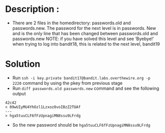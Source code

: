 # Description :
* There are 2 files in the homedirectory: passwords.old and passwords.new. The password for the next level is in passwords.
New and is the only line that has been changed between passwords.old and passwords.new
NOTE: if you have solved this level and see ‘Byebye!’ when trying to log into bandit18, this is related to the next level, bandit19



# Solution

* Run `ssh -i key.private bandit17@bandit.labs.overthewire.org -p 2220` command by using the pkey from previous stage
* Run `diff passwords.old passwords.new` command and see the following output
```
42c42
< 09wUIyMU4YhOzl1Lzxoz0voIBzZ2TUAf
---
> hga5tuuCLF6fFzUpnagiMN8ssu9LFrdg
```
* So the new password should be `hga5tuuCLF6fFzUpnagiMN8ssu9LFrdg`